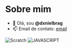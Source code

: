 # Sobre mim
- 👋 Olá, sou **@dxnielbrag**
- 📫 Email de contato: [email](daniel.braguini@escola.pr.gov.br)

![Scratch](https://img.shields.io/badge/Scratch-4D97FF?style=for-the-badge&logo=Scratch&logoColor=white)    ![JAVASCRIPT](https://img.shields.io/badge/JavaScript-323330?style=for-the-badge&logo=javascript&logoColor=F7DF1E)
